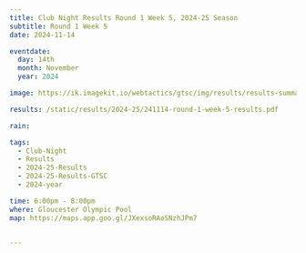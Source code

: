 ```yaml
---
title: Club Night Results Round 1 Week 5, 2024-25 Season
subtitle: Round 1 Week 5
date: 2024-11-14

eventdate:
  day: 14th
  month: November
  year: 2024

image: https://ik.imagekit.io/webtactics/gtsc/img/results/results-summary-5.jpg

results: /static/results/2024-25/241114-round-1-week-5-results.pdf

rain:

tags:
  - Club-Night
  - Results
  - 2024-25-Results
  - 2024-25-Results-GTSC
  - 2024-year

time: 6:00pm - 8:00pm
where: Gloucester Olympic Pool
map: https://maps.app.goo.gl/JXexsoRAoSNzhJPm7


---
```





